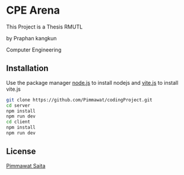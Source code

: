 # CPE Arena

This Project is a Thesis RMUTL 

by Praphan kangkun

Computer Engineering 

## Installation

Use the package manager [node.js](https://nodejs.org/en) to install nodejs
and [vite.js](https://vite.dev/) to install vite.js

```bash
git clone https://github.com/Pimmawat/codingProject.git
cd server
npm install
npm run dev 
cd client
npm install
npm run dev
```



## License

[Pimmawat Saita](https://github.com/Pimmawat)
